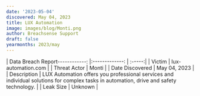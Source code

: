 ```yaml
---
date: '2023-05-04'
discovered: May 04, 2023
title: LUX Automation
image: images/blog/Monti.png
author: Breachsense Support
draft: false
yearmonths: 2023/may
---
```


| Data Breach Report------------:     |:-------------:    | :-----:|
| Victim      | lux-automation.com      | 
| Threat Actor      | Monti      | 
| Date Discovered      | May 04, 2023      | 
| Description      | LUX Automation offers you professional services and individual solutions for complex tasks in automation, drive and safety technology.      | 
| Leak Size      | Unknown      | 

